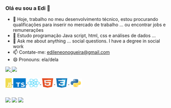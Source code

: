 ### Olá eu sou a Edi 👋


- 🔭 Hoje, trabalho no meu desenvolvimento técnico, estou procurando qualificações para inserir no mercado de trabalho ... ou encontrar jobs e remunerações 
- 🌱 Estudo programação Java script, html, css e análises de dados ...
- 💬 Ask me about anything ... social questions. I have a degree in social work
- 📫 Contate-me: edileneonogueira@gmail.com
- 😄 Pronouns: ela/dela

<div>
  <a href="https://github.com/Edi-lene">
  <img height="180em" src="https://github-readme-stats.vercel.app/api?username=Edi-lene&show_icons=true&theme=synthwave&include_all_commits=true&count_private=true"/>
  <img height="180em" src="https://github-readme-stats.vercel.app/api/top-langs/?username=Edi-lene&layout=compact&langs_count=7&theme=midnight-purple"/>
</div>
  
</div>
<div style="display: inline_block"><br>
  <img align="center" alt="Edi-lene-Js" height="30" width="20" src="https://raw.githubusercontent.com/devicons/devicon/master/icons/javascript/javascript-plain.svg">
  <img align="center" alt="Edi-lene-Ts" height="30" width="40" src="https://raw.githubusercontent.com/devicons/devicon/master/icons/typescript/typescript-plain.svg">
  <img align="center" alt="Edi-lene-React" height="30" width="40" src="https://raw.githubusercontent.com/devicons/devicon/master/icons/react/react-original.svg">
  <img align="center" alt="Edi-lene-HTML" height="30" width="40" src="https://raw.githubusercontent.com/devicons/devicon/master/icons/html5/html5-original.svg">
  <img align="center" alt="Edi-lene-CSS" height="30" width="40" src="https://raw.githubusercontent.com/devicons/devicon/master/icons/css3/css3-original.svg">
  <img align="center" alt="Edi-lene-Python" height="30" width="40" src="https://raw.githubusercontent.com/devicons/devicon/master/icons/python/python-original.svg">
 </div>
 
 ##
 
 
<div> 
   <a href="https://www.instagram.com/aad7aae/" target="_blank"><img src="https://img.shields.io/badge/-Instagram-%23E4405F?style=for-the-badge&logo=instagram&logoColor=white" target="_blank"></a>
 	 <a href = "mailto:edileneonogueira@gmail.com"><img src="https://img.shields.io/badge/-Gmail-%23333?style=for-the-badge&logo=gmail&logoColor=white" target="_blank"></a>
  <a href="https://www.linkedin.com/in/edilene-oliveira-nogueira-62947746/" target="_blank"><img src="https://img.shields.io/badge/-LinkedIn-%230077B5?style=for-the-badge&logo=linkedin&logoColor=white" target="_blank"></a> 
 
<!--![Snake animation](https://github.com/rafaballerini/rafaballerini/blob/output/github-contribution-grid-snake.svg)" -->
 
</div>

 
